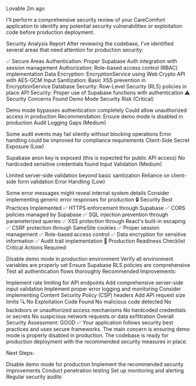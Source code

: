 Lovable
2m ago

I'll perform a comprehensive security review of your CareComfort application to identify any potential security vulnerabilities or exploitation code before production deployment.

Security Analysis Report
After reviewing the codebase, I've identified several areas that need attention for production security:

✅ Secure Areas
Authentication: Proper Supabase Auth integration with session management
Authorization: Role-based access control (RBAC) implementation
Data Encryption: EncryptionService using Web Crypto API with AES-GCM
Input Sanitization: Basic XSS prevention in EncryptionService
Database Security: Row-Level Security (RLS) policies in place
API Security: Proper use of Supabase functions with authentication
⚠️ Security Concerns Found
Demo Mode Security Risk (Critical)

Demo mode bypasses authentication completely
Could allow unauthorized access in production
Recommendation: Ensure demo mode is disabled in production
Audit Logging Gaps (Medium)

Some audit events may fail silently without blocking operations
Error handling could be improved for compliance requirements
Client-Side Secret Exposure (Low)

Supabase anon key is exposed (this is expected for public API access)
No hardcoded sensitive credentials found
Input Validation (Medium)

Limited server-side validation beyond basic sanitization
Reliance on client-side form validation
Error Handling (Low)

Some error messages might reveal internal system details
Consider implementing generic error responses for production
🔒 Security Best Practices Implemented
✅ HTTPS enforcement through Supabase
✅ CORS policies managed by Supabase
✅ SQL injection prevention through parameterized queries
✅ XSS protection through React's built-in escaping
✅ CSRF protection through SameSite cookies
✅ Proper session management
✅ Role-based access control
✅ Data encryption for sensitive information
✅ Audit trail implementation
🚀 Production Readiness Checklist
Critical Actions Required:

Disable demo mode in production environment
Verify all environment variables are properly set
Ensure Supabase RLS policies are comprehensive
Test all authentication flows thoroughly
Recommended Improvements:

Implement rate limiting for API endpoints
Add comprehensive server-side input validation
Implement proper error logging and monitoring
Consider implementing Content Security Policy (CSP) headers
Add API request size limits
🔍 No Exploitation Code Found
No malicious code detected
No backdoors or unauthorized access mechanisms
No hardcoded credentials or secrets
No suspicious network requests or data exfiltration
Overall Security Assessment: GOOD ✅
Your application follows security best practices and uses secure frameworks. The main concern is ensuring demo mode is properly disabled in production. The codebase is ready for production deployment with the recommended security measures in place.

Next Steps:

Disable demo mode for production
Implement the recommended security improvements
Conduct penetration testing
Set up monitoring and alerting
Regular security audits
